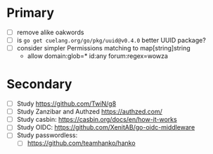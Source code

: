 # Primary

- [ ] remove alike oakwords
- [ ] is `go get cuelang.org/go/pkg/uuid@v0.4.0` better UUID package?
- [ ] consider simpler Permissions matching to map[string]string
  - allow domain:glob=\* id:any forum:regex=wowza

# Secondary

- [ ] Study https://github.com/TwiN/g8
- [ ] Study Zanzibar and Authzed https://authzed.com/
- [ ] Study casbin: https://casbin.org/docs/en/how-it-works
- [ ] Study OIDC: https://github.com/XenitAB/go-oidc-middleware
- [ ] Study passwordless:
    - [ ] https://github.com/teamhanko/hanko
